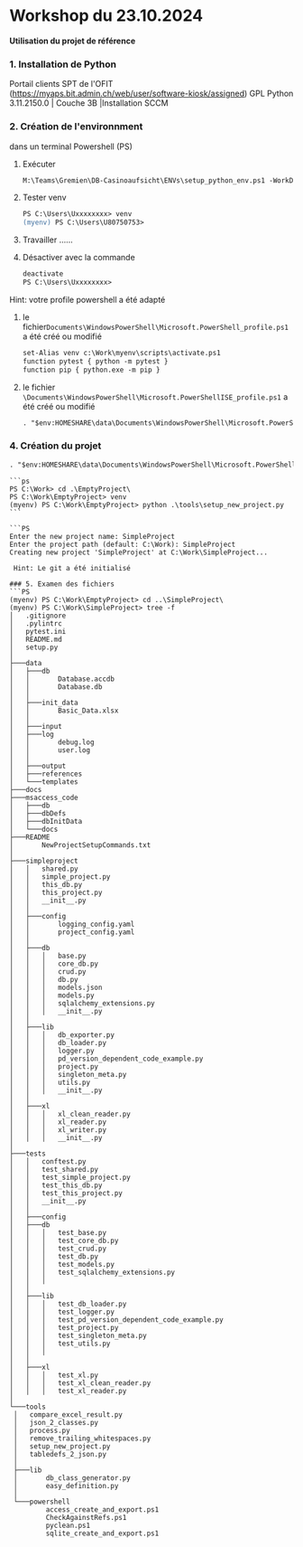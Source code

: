 
# Workshop du 23.10.2024 #
**Utilisation du projet de référence**
### 1. Installation de Python 
Portail clients SPT de l'OFIT (https://myaps.bit.admin.ch/web/user/software-kiosk/assigned) 
GPL Python 3.11.2150.0	| Couche 3B	|Installation SCCM

### 2. Création de l'environnment ###
dans un terminal Powershell (PS)
1. Exécuter 
   ```ps
   M:\Teams\Gremien\DB-Casinoaufsicht\ENVs\setup_python_env.ps1 -WorkDirectory "C:\my_venv_path"
   ```

2. Tester venv 
   ```ps
   PS C:\Users\Uxxxxxxxx> venv
   (myenv) PS C:\Users\U80750753>
   ```

3. Travailler
  ......
4. Désactiver avec la commande
   ```ps
   deactivate
   PS C:\Users\Uxxxxxxxx>
   ```

Hint: votre profile powershell a été adapté
1. le fichier`Documents\WindowsPowerShell\Microsoft.PowerShell_profile.ps1` a été créé ou modifié
   ```ps
   set-Alias venv c:\Work\myenv\scripts\activate.ps1
   function pytest { python -m pytest }
   function pip { python.exe -m pip }
   ```
2. le fichier `\Documents\WindowsPowerShell\Microsoft.PowerShellISE_profile.ps1` a été créé ou modifié
   ```ps
   . "$env:HOMESHARE\data\Documents\WindowsPowerShell\Microsoft.PowerShell_profile.ps1
   ```

### 4. Création du projet
   ```ps
   . "$env:HOMESHARE\data\Documents\WindowsPowerShell\Microsoft.PowerShell_profile.ps1"
   ```
    ```ps
    PS C:\Work> cd .\EmptyProject\
    PS C:\Work\EmptyProject> venv
    (myenv) PS C:\Work\EmptyProject> python .\tools\setup_new_project.py
    ```
    
    ```PS
    Enter the new project name: SimpleProject
    Enter the project path (default: C:\Work): SimpleProject
    Creating new project 'SimpleProject' at C:\Work\SimpleProject...
   ```
    Hint: Le git a été initialisé
    
### 5. Examen des fichiers
```PS
(myenv) PS C:\Work\EmptyProject> cd ..\SimpleProject\
(myenv) PS C:\Work\SimpleProject> tree -f
│   .gitignore
│   .pylintrc
│   pytest.ini
│   README.md
│   setup.py
│
├───data
│   ├───db
│   │       Database.accdb
│   │       Database.db
│   │
│   ├───init_data
│   │       Basic_Data.xlsx
│   │
│   ├───input
│   ├───log
│   │       debug.log
│   │       user.log
│   │
│   ├───output
│   ├───references
│   └───templates
├───docs
├───msaccess_code
│   ├───db
│   ├───dbDefs
│   ├───dbInitData
│   └───docs
├───README
│       NewProjectSetupCommands.txt
│
├───simpleproject
│   │   shared.py
│   │   simple_project.py
│   │   this_db.py
│   │   this_project.py
│   │   __init__.py
│   │
│   ├───config
│   │       logging_config.yaml
│   │       project_config.yaml
│   │
│   ├───db
│   │   │   base.py
│   │   │   core_db.py
│   │   │   crud.py
│   │   │   db.py
│   │   │   models.json
│   │   │   models.py
│   │   │   sqlalchemy_extensions.py
│   │   │   __init__.py
│   │
│   ├───lib
│   │   │   db_exporter.py
│   │   │   db_loader.py
│   │   │   logger.py
│   │   │   pd_version_dependent_code_example.py
│   │   │   project.py
│   │   │   singleton_meta.py
│   │   │   utils.py
│   │   │   __init__.py
│   │
│   ├───xl
│   │   │   xl_clean_reader.py
│   │   │   xl_reader.py
│   │   │   xl_writer.py
│   │   │   __init__.py
│
├───tests
│   │   conftest.py
│   │   test_shared.py
│   │   test_simple_project.py
│   │   test_this_db.py
│   │   test_this_project.py
│   │   __init__.py
│   │
│   ├───config
│   ├───db
│   │   │   test_base.py
│   │   │   test_core_db.py
│   │   │   test_crud.py
│   │   │   test_db.py
│   │   │   test_models.py
│   │   │   test_sqlalchemy_extensions.py
│   │   │
│   │
│   ├───lib
│   │   │   test_db_loader.py
│   │   │   test_logger.py
│   │   │   test_pd_version_dependent_code_example.py
│   │   │   test_project.py
│   │   │   test_singleton_meta.py
│   │   │   test_utils.py
│   │   │
│   │
│   ├───xl
│   │   │   test_xl.py
│   │   │   test_xl_clean_reader.py
│   │   │   test_xl_reader.py
│
└───tools
    │   compare_excel_result.py
    │   json_2_classes.py
    │   process.py
    │   remove_trailing_whitespaces.py
    │   setup_new_project.py
    │   tabledefs_2_json.py
    │
    ├───lib
    │       db_class_generator.py
    │       easy_definition.py
    │
    └───powershell
            access_create_and_export.ps1
            CheckAgainstRefs.ps1
            pyclean.ps1
            sqlite_create_and_export.ps1
    
    
    
    